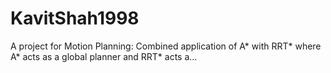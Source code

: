 # KavitShah1998
A project for Motion Planning: Combined application of A* with RRT* where A* acts as a global planner and RRT* acts a…
